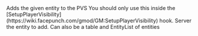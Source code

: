 <function name="AddEntityToPVS" parent="pvs" type="libraryfunc">
	<description>
		Adds the given entity to the PVS
		<note>
			You should only use this inside the [SetupPlayerVisibility](https://wiki.facepunch.com/gmod/GM:SetupPlayerVisibility) hook.
		</note>
		<added version="0.2"></added>
	</description>
	<realm>Server</realm>
	<args>
		<arg name="entity" type="Entity">the entity to add. Can also be a <page>table</page> and <page>EntityList</page> of entities</arg>
	</args>
</function>